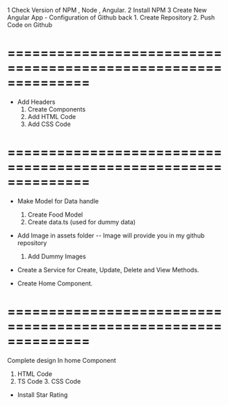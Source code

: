 1 Check Version of NPM , Node , Angular.
2 Install NPM
3 Create New Angular App - Configuration of Github back 1. Create Repository 2. Push Code on Github

# ==============================================================

- Add Headers
  1. Create Components
  2. Add HTML Code
  3. Add CSS Code

# ==============================================================

- Make Model for Data handle

  1. Create Food Model
  2. Create data.ts (used for dummy data)

- Add Image in assets folder -- Image will provide you in my github repository
  1. Add Dummy Images
- Create a Service for Create, Update, Delete and View Methods.
- Create Home Component.

# ==============================================================

Complete design In home Component

1. HTML Code
2. TS Code 3. CSS Code

- Install Star Rating
